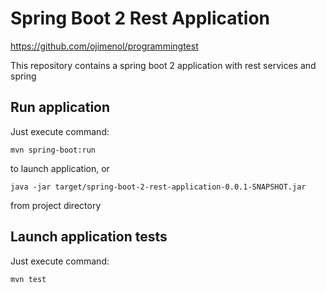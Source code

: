 # Spring Boot 2 Rest Application 

https://github.com/ojimenol/programmingtest

This repository contains a spring boot 2 application with rest services and spring 


## Run application

Just execute command: 
```
mvn spring-boot:run 
```
to launch application, or

```
java -jar target/spring-boot-2-rest-application-0.0.1-SNAPSHOT.jar
```
from project directory

## Launch application tests

Just execute command:
```
mvn test
```

